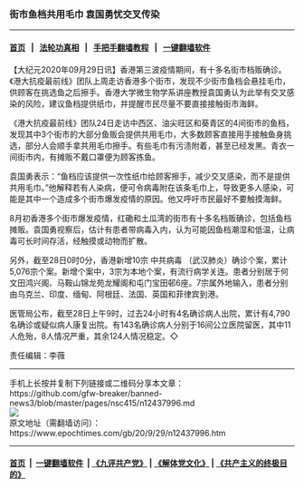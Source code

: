 ### 街市鱼档共用毛巾 袁国勇忧交叉传染
------------------------

#### [首页](https://github.com/gfw-breaker/banned-news3/blob/master/README.md) &nbsp;&nbsp;|&nbsp;&nbsp; [法轮功真相](https://github.com/begood0513/basic/blob/master/README.md)  &nbsp;&nbsp;|&nbsp;&nbsp; [手把手翻墙教程](https://github.com/gfw-breaker/guides/wiki)  &nbsp;&nbsp;|&nbsp;&nbsp; [一键翻墙软件](https://github.com/gfw-breaker/nogfw/blob/master/README.md)  



<div><p>
 【大纪元2020年09月29日讯】香港第三波疫情期间，有十多名街市档贩确诊。《港大抗疫最前线》团队上周走访香港多个街市，发现不少街市鱼档会悬挂毛巾，供顾客在挑选鱼之后擦手。香港大学微生物学系讲座教授袁国勇认为此举有交叉感染的风险，建议鱼档提供纸巾，并提醒市民尽量不要直接接触街市海鲜。
</p>
<p>
 《港大抗疫最前线》团队24日走访中西区、油尖旺区和葵青区的4间街市的鱼档，发现其中3个街市的大部分鱼贩会提供共用毛巾，大多数顾客直接用手接触鱼身挑选，部分人会顺手拿共用毛巾擦手。有些毛巾有污渍附着，甚至已经发黑。青衣一间街市内，有摊贩不戴口罩便为顾客拣鱼。
</p>
<p>
 袁国勇表示：“鱼档应该提供一次性纸巾给顾客擦手，减少交叉感染，而不是提供共用毛巾。”他解释若有人染病，便可令病毒附在该条毛巾上，导致更多人感染，可能是其中一个造成多个街市爆发疫情的原因。他又呼吁市民最好不要触摸海鲜。
</p>
<p>
 8月初香港多个街市爆发疫情，红磡和土瓜湾的街市有十多名档贩确诊，包括鱼档摊贩。袁国勇视察后，估计有患者带病毒入内，认为可能因鱼档潮湿和低温，让病毒可长时间存活，经触摸或动物而扩散。
</p>
<p>
 另外，截至28日0时0分，香港新增10宗
 <ok href="https://www.epochtimes.com/gb/tag/%E4%B8%AD%E5%85%B1%E7%97%85%E6%AF%92.html">
  中共病毒
 </ok>
 （武汉肺炎）确诊个案，累计5,076宗个案。新增个案中，3宗为本地个案，有流行病学关连。患者分别居于何文田鸿兴阁、马鞍山锦龙苑龙耀阁和屯门宝田邨6座。7宗属外地输入，患者分别由乌克兰、印度、缅甸、阿根廷、法国、英国和菲律宾到港。
</p>
<p>
 医管局公布，截至28日上午9时，过去24小时有4名确诊病人出院，累计有4,790名确诊或疑似病人康复出院。有143名确诊病人分别于16间公立医院留医，其中11人危殆，8人情况严重，其余124人情况稳定。◇
</p>
<p>
 责任编辑：李薇
</p>
</div>
<hr/>
手机上长按并复制下列链接或二维码分享本文章：<br/>
https://github.com/gfw-breaker/banned-news3/blob/master/pages/nsc415/n12437996.md <br/>
<a href='https://github.com/gfw-breaker/banned-news3/blob/master/pages/nsc415/n12437996.md'><img src='https://github.com/gfw-breaker/banned-news3/blob/master/pages/nsc415/n12437996.md.png'/></a> <br/>
原文地址（需翻墙访问）：https://www.epochtimes.com/gb/20/9/29/n12437996.htm


------------------------
#### [首页](https://github.com/gfw-breaker/banned-news3/blob/master/README.md) &nbsp;|&nbsp; [一键翻墙软件](https://github.com/gfw-breaker/nogfw/blob/master/README.md) &nbsp;| [《九评共产党》](https://github.com/gfw-breaker/9ping.md/blob/master/README.md#九评之一评共产党是什么) | [《解体党文化》](https://github.com/gfw-breaker/jtdwh.md/blob/master/README.md) | [《共产主义的终极目的》](https://github.com/gfw-breaker/gczydzjmd.md/blob/master/README.md)


<img src='http://gfw-breaker.win/banned-news3/pages/nsc415/n12437996.md' width='0px' height='0px'/>